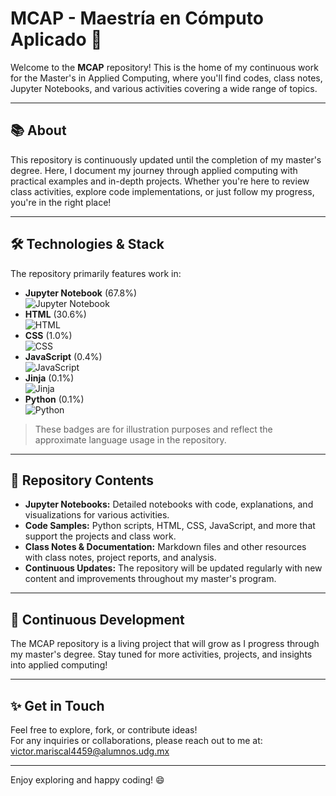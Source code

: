 # MCAP - Maestría en Cómputo Aplicado 🚀

Welcome to the **MCAP** repository! This is the home of my continuous work for the Master's in Applied Computing, where you'll find codes, class notes, Jupyter Notebooks, and various activities covering a wide range of topics.

---

## 📚 About

This repository is continuously updated until the completion of my master's degree. Here, I document my journey through applied computing with practical examples and in-depth projects. Whether you're here to review class activities, explore code implementations, or just follow my progress, you're in the right place!

---

## 🛠️ Technologies & Stack

The repository primarily features work in:

- **Jupyter Notebook** (67.8%)  
  ![Jupyter Notebook](https://img.shields.io/badge/Jupyter%20Notebook-67.8%25-orange)
- **HTML** (30.6%)  
  ![HTML](https://img.shields.io/badge/HTML-30.6%25-red)
- **CSS** (1.0%)  
  ![CSS](https://img.shields.io/badge/CSS-1.0%25-blue)
- **JavaScript** (0.4%)  
  ![JavaScript](https://img.shields.io/badge/JavaScript-0.4%25-yellow)
- **Jinja** (0.1%)  
  ![Jinja](https://img.shields.io/badge/Jinja-0.1%25-green)
- **Python** (0.1%)  
  ![Python](https://img.shields.io/badge/Python-0.1%25-blueviolet)

> These badges are for illustration purposes and reflect the approximate language usage in the repository.

---

## 📂 Repository Contents

- **Jupyter Notebooks:** Detailed notebooks with code, explanations, and visualizations for various activities.
- **Code Samples:** Python scripts, HTML, CSS, JavaScript, and more that support the projects and class work.
- **Class Notes & Documentation:** Markdown files and other resources with class notes, project reports, and analysis.
- **Continuous Updates:** The repository will be updated regularly with new content and improvements throughout my master's program.

---

## 🔄 Continuous Development

The MCAP repository is a living project that will grow as I progress through my master's degree. Stay tuned for more activities, projects, and insights into applied computing!

---

## ✨ Get in Touch

Feel free to explore, fork, or contribute ideas!  
For any inquiries or collaborations, please reach out to me at: [victor.mariscal4459@alumnos.udg.mx](mailto:victor.mariscal4459@alumnos.udg.mx)

---

Enjoy exploring and happy coding! 😄
